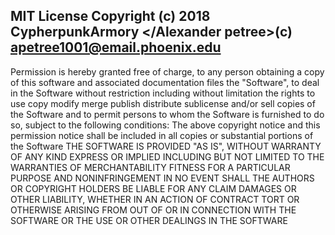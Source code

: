 MIT License
Copyright (c) 2018 
CypherpunkArmory
</Alexander petree>(c)
<apetree1001@email.phoenix.edu>
---
Permission is hereby granted
free of charge, to any person obtaining
a copy of this software and associated documentation files the
"Software", to deal in the Software without restriction
including without limitation the rights
to use  copy modify  merge publish distribute  sublicense 
and/or sell
copies of the Software 
and to permit persons to whom the Software
is furnished to do so, subject to the following
conditions:
The above copyright notice and this
permission notice shall be included in all
copies or substantial portions of the Software
THE SOFTWARE IS PROVIDED 
"AS IS", WITHOUT WARRANTY OF ANY KIND
EXPRESS OR IMPLIED
INCLUDING BUT NOT LIMITED TO THE WARRANTIES OF
MERCHANTABILITY FITNESS FOR A PARTICULAR PURPOSE AND NONINFRINGEMENT 
IN NO EVENT SHALL THE
AUTHORS OR COPYRIGHT HOLDERS BE LIABLE FOR ANY CLAIM
DAMAGES OR OTHER
LIABILITY, WHETHER IN AN ACTION OF CONTRACT
TORT OR OTHERWISE
ARISING FROM OUT OF OR IN CONNECTION WITH THE SOFTWARE
OR THE USE OR OTHER DEALINGS IN THE SOFTWARE
